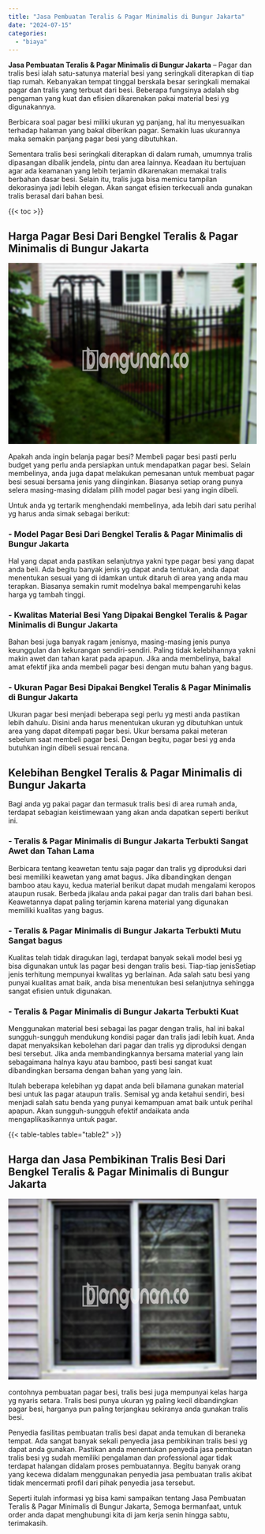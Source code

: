 ```yaml
---
title: "Jasa Pembuatan Teralis & Pagar Minimalis di Bungur Jakarta"
date: "2024-07-15"
categories: 
  - "biaya"
---
```


**Jasa Pembuatan Teralis & Pagar Minimalis di Bungur Jakarta** – Pagar dan tralis besi ialah satu-satunya material besi yang seringkali diterapkan di tiap tiap rumah. Kebanyakan tempat tinggal berskala besar seringkali memakai pagar dan tralis yang terbuat dari besi. Beberapa fungsinya adalah sbg pengaman yang kuat dan efisien dikarenakan pakai material besi yg digunakannya.

Berbicara soal pagar besi miliki ukuran yg panjang, hal itu menyesuaikan terhadap halaman yang bakal diberikan pagar. Semakin luas ukurannya maka semakin panjang pagar besi yang dibutuhkan.

Sementara tralis besi seringkali diterapkan di dalam rumah, umumnya tralis dipasangan dibalik jendela, pintu dan area lainnya. Keadaan itu bertujuan agar ada keamanan yang lebih terjamin dikarenakan memakai tralis berbahan dasar besi. Selain itu, tralis juga bisa memicu tampilan dekorasinya jadi lebih elegan. Akan sangat efisien terkecuali anda gunakan tralis berasal dari bahan besi.

{{< toc >}}

## Harga Pagar Besi Dari Bengkel Teralis & Pagar Minimalis di Bungur Jakarta

![Jasa Pembuatan Teralis & Pagar Minimalis di Bungur Jakarta](/images/pagar-minimalis-murah-43.png)

Apakah anda ingin belanja pagar besi? Membeli pagar besi pasti perlu budget yang perlu anda persiapkan untuk mendapatkan pagar besi. Selain membelinya, anda juga dapat melakukan pemesanan untuk membuat pagar besi sesuai bersama jenis yang diinginkan. Biasanya setiap orang punya selera masing-masing didalam pilih model pagar besi yang ingin dibeli.

Untuk anda yg tertarik menghendaki membelinya, ada lebih dari satu perihal yg harus anda simak sebagai berikut:
### \- Model Pagar Besi Dari Bengkel Teralis & Pagar Minimalis di Bungur Jakarta

Hal yang dapat anda pastikan selanjutnya yakni type pagar besi yang dapat anda beli. Ada begitu banyak jenis yg dapat anda tentukan, anda dapat menentukan sesuai yang di idamkan untuk ditaruh di area yang anda mau terapkan. Biasanya semakin rumit modelnya bakal mempengaruhi kelas harga yg tambah tinggi.

### \- Kwalitas Material Besi Yang Dipakai Bengkel Teralis & Pagar Minimalis di Bungur Jakarta

Bahan besi juga banyak ragam jenisnya, masing-masing jenis punya keunggulan dan kekurangan sendiri-sendiri. Paling tidak kelebihannya yakni makin awet dan tahan karat pada apapun. Jika anda membelinya, bakal amat efektif jika anda membeli pagar besi dengan mutu bahan yang bagus.

### \- Ukuran Pagar Besi Dipakai Bengkel Teralis & Pagar Minimalis di Bungur Jakarta

Ukuran pagar besi menjadi beberapa segi perlu yg mesti anda pastikan lebih dahulu. Disini anda harus menentukan ukuran yg dibutuhkan untuk area yang dapat ditempati pagar besi. Ukur bersama pakai meteran sebelum saat membeli pagar besi. Dengan begitu, pagar besi yg anda butuhkan ingin dibeli sesuai rencana.

## Kelebihan Bengkel Teralis & Pagar Minimalis di Bungur Jakarta

Bagi anda yg pakai pagar dan termasuk tralis besi di area rumah anda, terdapat sebagian keistimewaan yang akan anda dapatkan seperti berikut ini.

### \- Teralis & Pagar Minimalis di Bungur Jakarta Terbukti Sangat Awet dan Tahan Lama

Berbicara tentang keawetan tentu saja pagar dan tralis yg diproduksi dari besi memiliki keawetan yang amat bagus. Jika dibandingkan dengan bamboo atau kayu, kedua material berikut dapat mudah mengalami keropos ataupun rusak. Berbeda jikalau anda pakai pagar dan tralis dari bahan besi. Keawetannya dapat paling terjamin karena material yang digunakan memiliki kualitas yang bagus.

### \- Teralis & Pagar Minimalis di Bungur Jakarta Terbukti Mutu Sangat bagus

Kualitas telah tidak diragukan lagi, terdapat banyak sekali model besi yg bisa digunakan untuk las pagar besi dengan tralis besi. Tiap-tiap jenisSetiap jenis terhitung mempunyai kwalitas yg berlainan. Ada salah satu besi yang punyai kualitas amat baik, anda bisa menentukan besi selanjutnya sehingga sangat efisien untuk digunakan.

### \- Teralis & Pagar Minimalis di Bungur Jakarta Terbukti Kuat

Menggunakan material besi sebagai las pagar dengan tralis, hal ini bakal sungguh-sungguh mendukung kondisi pagar dan tralis jadi lebih kuat. Anda dapat menyaksikan kebolehan dari pagar dan tralis yg diproduksi dengan besi tersebut. Jika anda membandingkannya bersama material yang lain sebagaimana halnya kayu atau bamboo, pasti besi sangat kuat dibandingkan bersama dengan bahan yang yang lain.

Itulah beberapa kelebihan yg dapat anda beli bilamana gunakan material besi untuk las pagar ataupun tralis. Semisal yg anda ketahui sendiri, besi menjadi salah satu benda yang punyai kemampuan amat baik untuk perihal apapun. Akan sungguh-sungguh efektif andaikata anda mengaplikasikannya untuk pagar.

{{< table-tables table="table2" >}}

## Harga dan Jasa Pembikinan Tralis Besi Dari Bengkel Teralis & Pagar Minimalis di Bungur Jakarta

![Jasa Pembuatan Teralis & Pagar Minimalis di Bungur Jakarta](/images/teralis-minimalis-murah-20.png)

contohnya pembuatan pagar besi, tralis besi juga mempunyai kelas harga yg nyaris setara. Tralis besi punya ukuran yg paling kecil dibandingkan pagar besi, harganya pun paling terjangkau sekiranya anda gunakan tralis besi.

Penyedia fasilitas pembuatan tralis besi dapat anda temukan di beraneka tempat. Ada sangat banyak sekali penyedia jasa pembikinan tralis besi yg dapat anda gunakan. Pastikan anda menentukan penyedia jasa pembuatan tralis besi yg sudah memiliki pengalaman dan professional agar tidak terdapat halangan didalam proses pembuatannya. Begitu banyak orang yang kecewa didalam menggunakan penyedia jasa pembuatan tralis akibat tidak mencermati profil dari pihak penyedia jasa tersebut.

Seperti itulah informasi yg bisa kami sampaikan tentang Jasa Pembuatan Teralis & Pagar Minimalis di Bungur Jakarta, Semoga bermanfaat, untuk order anda dapat menghubungi kita di jam kerja senin hingga sabtu, terimakasih.

